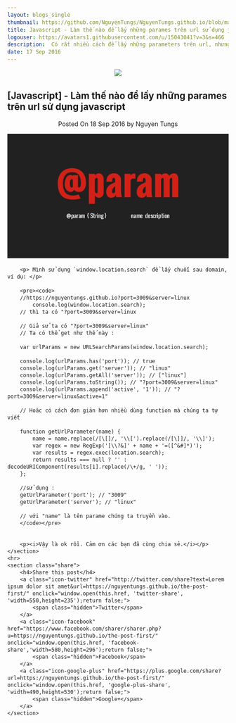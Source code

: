 ```yaml
---
layout: blogs_single
thumbnail: https://github.com/NguyenTungs/NguyenTungs.github.io/blob/master/uploads/img/parameter-javascript.jpg?raw=true
title: Javascript - Làm thế nào để lấy những parames trên url sử dụng javascript
logouser: https://avatars1.githubusercontent.com/u/15043041?v=3&s=466
description:  Có rất nhiều cách để lấy những parameters trên url, nhưng trong bài viết này tôi sử dụng javascript để thay thế cho nhiều cách khác. Và tôi nghĩ sẽ có nhiều lúc bạn sẽ cần đến nó...
date: 17 Sep 2016
---
```



<article class="post tag-article">
    <div align='center'><img class='post-top' src='https://avatars1.githubusercontent.com/u/15043041?v=3&s=466' /></div>
    <h1 class="post-title"> [Javascript] - Làm thế nào để lấy những parames trên url sử dụng javascript </h1>
    <div align='center'>
        <span class="post-meta">
        Posted On <time datetime="2016-09-18">18 Sep 2016</time> by Nguyen Tungs
        </span>
    </div>
    <section class="post-content">
        <p><img src="/uploads/img/parameter-javascript.jpg" alt="tungns - hướng dẫn cách lấy parame trên url dùng javascript" />
        </p>

        
        <p> Mình sử dụng `window.location.search` để lấy chuỗi sau domain, ví dụ: </p>
        
        <pre><code>
        //https://nguyentungs.github.io?port=3009&server=linux
            console.log(window.location.search);
        // thì ta có "?port=3009&server=linux

        // Giả sử ta có "?port=3009&server=linux"
        // Ta có thể get như thế này :
        
        var urlParams = new URLSearchParams(window.location.search);

        console.log(urlParams.has('port')); // true
        console.log(urlParams.get('server')); // "linux"
        console.log(urlParams.getAll('server')); // ["linux"]
        console.log(urlParams.toString()); // "?port=3009&server=linux"
        console.log(urlParams.append('active', '1')); // "?port=3009&server=linux&active=1"

        // Hoăc có cách đơn giản hơn nhiều dùng function mà chúng ta tự viết

        function getUrlParameter(name) {
            name = name.replace(/[\[]/, '\\[').replace(/[\]]/, '\\]');
            var regex = new RegExp('[\\?&]' + name + '=([^&#]*)');
            var results = regex.exec(location.search);
            return results === null ? '' : decodeURIComponent(results[1].replace(/\+/g, ' '));
        };

        //sử dụng :
        getUrlParameter('port'); // "3009"
        getUrlParameter('server'); // "linux"

        // với "name" là tên parame chúng ta truyền vào.
        </code></pre> 
        

        <p><i>Vậy là ok rồi. Cảm ơn các bạn đã cùng chia sẻ.</i></p>
    </section>
    <hr>
    <section class="share">
        <h4>Share this post</h4>
        <a class="icon-twitter" href="http://twitter.com/share?text=Lorem ipsum dolor sit amet&url=https://nguyentungs.github.io/the-post-first/" onclick="window.open(this.href, 'twitter-share', 'width=550,height=235');return false;">
            <span class="hidden">Twitter</span>
        </a>
        <a class="icon-facebook" href="https://www.facebook.com/sharer/sharer.php?u=https://nguyentungs.github.io/the-post-first/" onclick="window.open(this.href, 'facebook-share','width=580,height=296');return false;">
            <span class="hidden">Facebook</span>
        </a>
        <a class="icon-google-plus" href="https://plus.google.com/share?url=https://nguyentungs.github.io/the-post-first/" onclick="window.open(this.href, 'google-plus-share', 'width=490,height=530');return false;">
            <span class="hidden">Google+</span>
        </a>
    </section>
</article>
